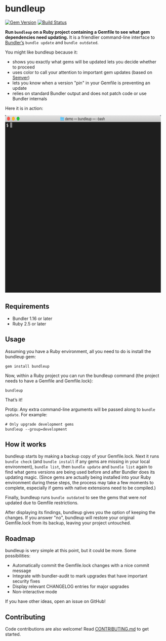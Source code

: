 # bundleup

[![Gem Version](https://badge.fury.io/rb/bundleup.svg)](http://badge.fury.io/rb/bundleup)
[![Build Status](https://travis-ci.org/mattbrictson/bundleup.svg?branch=main)](https://travis-ci.org/mattbrictson/bundleup)

**Run `bundleup` on a Ruby project containing a Gemfile to see what gem dependencies need updating.** It is a friendlier command-line interface to [Bundler’s][bundler] `bundle update` and `bundle outdated`.

You might like bundleup because it:

- shows you exactly what gems will be updated lets you decide whether to proceed
- uses color to call your attention to important gem updates (based on [Semver][])
- lets you know when a version "pin" in your Gemfile is preventing an update
- relies on standard Bundler output and does not patch code or use Bundler internals

Here it is in action:

<img src="./demo.gif" width="650" height="572" alt="Sample output">

## Requirements

- Bundler 1.16 or later
- Ruby 2.5 or later

## Usage

Assuming you have a Ruby environment, all you need to do is install the bundleup gem:

```
gem install bundleup
```

Now, within a Ruby project you can run the bundleup command (the project needs to have a Gemfile and Gemfile.lock):

```
bundleup
```

That’s it!

Protip: Any extra command-line arguments will be passed along to `bundle update`. For example:

```
# Only upgrade development gems
bundleup --group=development
```

## How it works

bundleup starts by making a backup copy of your Gemfile.lock. Next it runs `bundle check` (and `bundle install` if any gems are missing in your local environment), `bundle list`, then `bundle update` and `bundle list` again to find what gems versions are being used before and after Bundler does its updating magic. (Since gems are actually being installed into your Ruby environment during these steps, the process may take a few moments to complete, especially if gems with native extensions need to be compiled.)

Finally, bundleup runs `bundle outdated` to see the gems that were _not_ updated due to Gemfile restrictions.

After displaying its findings, bundleup gives you the option of keeping the changes. If you answer "no", bundleup will restore your original Gemfile.lock from its backup, leaving your project untouched.

## Roadmap

bundleup is very simple at this point, but it could be more. Some possibilities:

- Automatically commit the Gemfile.lock changes with a nice commit message
- Integrate with bundler-audit to mark upgrades that have important security fixes
- Display relevant CHANGELOG entries for major upgrades
- Non-interactive mode

If you have other ideas, open an issue on GitHub!

## Contributing

Code contributions are also welcome! Read [CONTRIBUTING.md](CONTRIBUTING.md) to get started.

[bundler]: http://bundler.io
[semver]: http://semver.org
